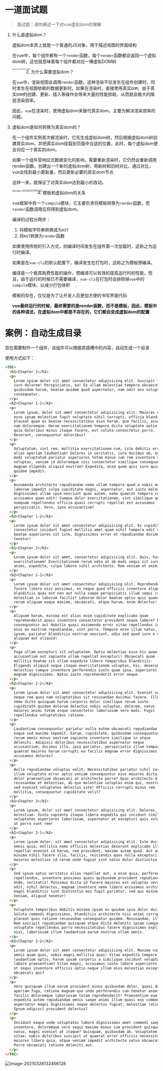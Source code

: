# 一道面试题

> 面试题：请你阐述一下对vue虚拟dom的理解

1. 什么是虚拟dom？

   虚拟dom本质上就是一个普通的JS对象，用于描述视图的界面结构

   在vue中，每个组件都有一个`render`函数，每个`render`函数都会返回一个虚拟dom树，这也就意味着每个组件都对应一棵虚拟DOM树

   <img src="http://mdrs.yuanjin.tech/img/20210225140726.png" alt="image-20210225140726003" style="zoom:30%;" align="left" />

2. 为什么需要虚拟dom？

   在`vue`中，渲染视图会调用`render`函数，这种渲染不仅发生在组件创建时，同时发生在视图依赖的数据更新时。如果在渲染时，直接使用真实`DOM`，由于真实`DOM`的创建、更新、插入等操作会带来大量的性能损耗，从而就会极大的降低渲染效率。

   因此，`vue`在渲染时，使用虚拟dom来替代真实dom，主要为解决渲染效率的问题。

3. 虚拟dom是如何转换为真实dom的？

   在一个组件实例首次被渲染时，它先生成虚拟dom树，然后根据虚拟dom树创建真实dom，并把真实dom挂载到页面中合适的位置，此时，每个虚拟dom便会对应一个真实的dom。

   如果一个组件受响应式数据变化的影响，需要重新渲染时，它仍然会重新调用render函数，创建出一个新的虚拟dom树，用新树和旧树对比，通过对比，vue会找到最小更新量，然后更新必要的真实dom节点

   这样一来，就保证了对真实dom达到最小的改动。

   <img src="http://mdrs.yuanjin.tech/img/20210225144108.png" alt="image-20210225144108143" style="zoom:50%;" align="left" />

4. 模板和虚拟dom的关系

   vue框架中有一个`compile`模块，它主要负责将模板转换为`render`函数，而`render`函数调用后将得到虚拟dom。

   编译的过程分两步：

   1. 将模板字符串转换成为`AST`
   2. 将`AST`转换为`render`函数

   如果使用传统的引入方式，则编译时间发生在组件第一次加载时，这称之为运行时编译。

   如果是在`vue-cli`的默认配置下，编译发生在打包时，这称之为模板预编译。

   编译是一个极其耗费性能的操作，预编译可以有效的提高运行时的性能，而且，由于运行的时候已不需要编译，`vue-cli`在打包时会排除掉`vue`中的`compile`模块，以减少打包体积

   模板的存在，仅仅是为了让开发人员更加方便的书写界面代码

   **vue最终运行的时候，最终需要的是render函数，而不是模板，因此，模板中的各种语法，在虚拟dom中都是不存在的，它们都会变成虚拟dom的配置**



# 案例：自动生成目录

现在需要制作一个组件，该组件可以根据其插槽中的内容，自动生成一个目录

使用方式如下：

```html
<TOC>
  <h1>Chapter 1</h1>
  <p>
    Lorem ipsum dolor sit amet consectetur adipisicing elit. Suscipit fugit
    iure dolorem! Perspiciatis, ea! Ea ullam molestiae tempora obcaecati
    quibusdam harum, beatae quidem quod aspernatur, nam odit eos voluptate
    consequatur.
  </p>
  <h2>Chapter 1-1</h2>
  <p>
    Lorem ipsum, dolor sit amet consectetur adipisicing elit. Maiores est
    esse ipsam molestiae fugit voluptate nihil corrupti, officia blanditiis
    placeat quae ex beatae necessitatibus eius harum, quo facilis, assumenda
    nam doloremque. Harum exercitationem tempore dicta voluptate optio quas
    quia doloribus minus itaque facere, est soluta consectetur porro.
    Deserunt, consequuntur doloribus?
  </p>
  <p>
    Voluptatum, sint rem, mollitia exercitationem cum, iste debitis error ab
    alias aperiam laudantium! Dolores in veritatis, iure ducimus ab, eveniet
    modi voluptatum pariatur asperiores totam minus cum rem inventore saepe
    voluptas, veniam id doloremque nisi consectetur similique consequuntur
    magnam eligendi aliquid nostrum? Expedita, enim quam quis iure quia
    quidem impedit.
  </p>
  <p>
    Assumenda architecto repudiandae nemo ullam tempora quod a nobis magnam
    laborum impedit culpa cupiditate magni, aspernatur, est iusto molestiae?
    Dignissimos ullam ipsa nesciunt quas autem, nemo quaerat tempora cumque
    accusamus quae odit! Cumque dolor exercitationem, sint similique qui
    numquam repellendus officia quasi corrupti repellat est accusamus
    perspiciatis. Vero, ipsa accusantium?
  </p>
  <h2>Chapter 1-2</h2>
  <p>
    Lorem ipsum dolor sit amet consectetur adipisicing elit. Ex cupiditate,
    consectetur incidunt fugiat mollitia amet quam nihil tempora odit vel
    beatae asperiores sit iste, dignissimos error et repudiandae ducimus
    tenetur!
  </p>
  <h1>Chapter 2</h1>
  <p>
    Lorem ipsum dolor sit amet, consectetur adipisicing elit. Quis, harum
    exercitationem! Exercitationem rerum odio at ab modi sequi sit iure
    animi, expedita, culpa labore nihil architecto. Rem veniam et animi.
  </p>
  <h2>Chapter 2-1</h2>
  <p>
    Lorem ipsum dolor sit amet consectetur adipisicing elit. Reprehenderit
    facere libero nisi possimus, ex neque quod officiis inventore aliquam ad
    blanditiis quas est non aut nulla saepe perspiciatis illum sequi ratione
    molestiae in laborum facilis? Laborum dolor beatae optio quis quaerat
    rerum aliquam eaque maxime, obcaecati, atque harum, enim delectus!
  </p>
  <p>
    Aliquam harum, minima est alias enim cupiditate explicabo quae
    reprehenderit quasi inventore consectetur provident neque labore? Nulla,
    consequuntur aut debitis quasi assumenda error vitae repellendus iure
    eius ex nostrum repudiandae, sint porro. Tempore enim illum natus,
    ipsam, pariatur blanditiis nostrum nesciunt, odio sed quod iure a quo
    aliquam aut aliquid!
  </p>
  <p>
    Fuga ullam excepturi sit voluptatem. Optio molestias esse hic quae minus
    accusantium aut sapiente ullam repellat excepturi! Obcaecati quam
    mollitia beatae sit ullam expedita libero temporibus blanditiis.
    Eligendi aliquid neque itaque exercitationem voluptas, hic, deserunt
    molestias cumque inventore perferendis iusto quam ipsa, asperiores
    magnam dignissimos. Natus iusto reprehenderit error neque.
  </p>
  <h2>Chapter 2-2</h2>
  <p>
    Lorem ipsum dolor sit amet consectetur adipisicing elit. Eveniet vel
    neque rem quos nam voluptatibus sit recusandae ducimus facere. Illum, id
    nemo dicta quisquam harum corporis dolor similique rerum iusto
    cupiditate quidem dolorum delectus nobis voluptas, dolorem, natus
    maiores animi totam atque consectetur laboriosam vero modi. Fugit
    repellendus voluptatibus ratione.
  </p>
  <p>
    Laudantium consequuntur pariatur nulla autem obcaecati repudiandae alias
    eaque sed maxime impedit. Earum, cupiditate, quibusdam consequuntur
    rerum omnis minus nostrum sapiente inventore similique in atque
    deleniti. Adipisci doloribus necessitatibus aspernatur neque
    accusantium, ducimus illo, ipsa pariatur, perspiciatis illum temporibus
    quaerat maiores harum corrupti ea facilis magnam error dignissimos
    accusamus dolores?
  </p>
  <p>
    Nulla repudiandae voluptas velit. Necessitatibus pariatur nihil iure
    illum voluptate error optio veniam consequuntur eius maiores dicta,
    dolor praesentium obcaecati at architecto porro? Quas architecto dicta
    recusandae et molestias, ab quo molestiae voluptas enim qui, nostrum rem
    sed eveniet voluptates delectus iste! Officiis corrupti minus rem
    mollitia, consequuntur cupiditate velit?
  </p>
  <h1>Chapter 3</h1>
  <p>
    Lorem ipsum, dolor sit amet consectetur adipisicing elit. Dolores,
    molestiae. Iusto sapiente itaque libero expedita qui incidunt similique
    voluptates asperiores laboriosam, aspernatur at excepturi quis voluptate
    ut porro sunt rem!
  </p>
  <h2>Chapter 3-1</h2>
  <p>
    Lorem ipsum dolor, sit amet consectetur adipisicing elit. Iste ducimus
    omnis quia, mollitia nemo officiis molestias deserunt explicabo illo ad
    repellat eveniet id harum, rem provident, maxime autem quod. Aut ad
    minima nihil facere illo, facilis, reiciendis quos nulla excepturi
    maiores molestias id rerum unde fugiat sint natus dolor distinctio.
  </p>
  <p>
    Sed ipsum optio veritatis alias repellat aut, a enim quia, perferendis
    repellendus, inventore possimus quasi quibusdam provident repudiandae?
    Unde, veritatis! Possimus dicta id facere maiores est voluptas vero
    odit, nihil delectus, magnam inventore nemo libero accusamus architecto
    magni blanditiis sint distinctio eos fugit pariatur, sed qui minima.
    Veniam, aliquid tenetur!
  </p>
  <p>
    Voluptate temporibus debitis minima ipsam ex quidem ipsa dolor ducimus.
    Soluta commodi dignissimos, blanditiis architecto nisi animi corrupti
    placeat quos ratione recusandae consequatur quidem. Recusandae, illo.
    Rem suscipit repudiandae quisquam atque dicta deleniti ipsam cumque
    voluptate repellendus porro necessitatibus facere dignissimos explicabo
    nisi, laboriosam illum laudantium earum nostrum ullam omnis.
  </p>
  <h2>Chapter 3-2</h2>
  <p>
    Lorem ipsum dolor sit amet consectetur adipisicing elit. Maxime numquam
    omnis quam quos, nobis magni mollitia quas! Vitae expedita tempore
    laudantium optio, harum ipsam corporis a similique incidunt voluptatem
    labore praesentium? Vitae magni, accusamus iusto labore asperiores fuga
    et sequi inventore officiis optio neque illum eius molestias excepturi
    obcaecati qui?
  </p>
  <p>
    Vero quisquam illum earum provident minus quibusdam dolor, quasi dolores
    aperiam fuga, ratione magnam quo unde perferendis cum tenetur animi
    facilis doloremque laboriosam totam reprehenderit! Praesentium eum illo
    expedita autem repudiandae omnis saepe animi illum quasi eos commodi
    aspernatur magni dignissimos neque delectus fugiat, molestiae ratione.
    Ipsum adipisci provident delectus?
  </p>
  <p>
    Incidunt eaque unde voluptates labore dignissimos amet commodi saepe
    inventore, doloremque vero sequi maxime minus cum provident quisquam
    natus, magni eveniet at itaque? Quisquam, quibusdam ab. Voluptatem
    vitae, nobis doloribus suscipit ut quaerat error officiis necessitatibus
    maiores libero quia, atque veniam impedit architecto natus obcaecati!
    Porro obcaecati ratione deleniti aut.
  </p>
</TOC>
```

![image-20210326132456128](http://mdrs.yuanjin.tech/img/20210326132456.png)

